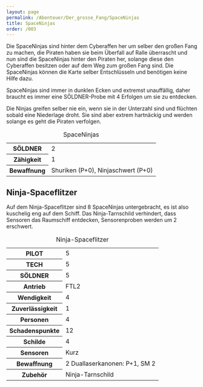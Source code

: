 ```yaml
---
layout: page
permalink: /Abenteuer/Der_grosse_Fang/SpaceNinjas
title: SpaceNinjas
order: /003
---
```


Die SpaceNinjas sind hinter dem Cyberaffen her um selber den großen Fang zu machen, die Piraten haben sie beim Überfall auf Ralle überrascht und nun sind die SpaceNinjas hinter den Piraten her, solange diese den Cyberaffen besitzen oder auf dem Weg zum großen Fang sind. Die SpaceNinjas können die Karte selber Entschlüsseln und benötigen keine Hilfe dazu.

SpaceNinjas sind immer in dunklen Ecken und extremst unauffällig, daher braucht es immer eine SÖLDNER-Probe mit 4 Erfolgen um sie zu entdecken.

Die Ninjas greifen selber nie ein, wenn sie in der Unterzahl sind und flüchten sobald eine Niederlage droht. Sie sind aber extrem hartnäckig und werden solange es geht die Piraten verfolgen.

<table>
<caption>SpaceNinjas</caption>
<tbody>
<tr><th>SÖLDNER</th><td>2</td></tr>
<tr><th>Zähigkeit</th><td>1</td></tr>
<tr><th>Bewaffnung</th><td>Shuriken (P+0), Ninjaschwert (P+0)</td></tr>
</tbody>
</table>

## Ninja-Spaceflitzer

Auf dem Ninja-Spaceflitzer sind 8 SpaceNinjas untergebracht, es ist also kuschelig eng auf dem Schiff. Das Ninja-Tarnschild verhindert, dass Sensoren das Raumschiff entdecken, Sensorenproben werden um 2 erschwert.

<table>
<caption>Ninja-Spaceflitzer</caption>
<tbody>
<tr><th>PILOT</th><td>5</td></tr>
<tr><th>TECH</th><td>5</td></tr>
<tr><th>SÖLDNER</th><td>5</td></tr>
<tr><th>Antrieb</th><td>FTL2</td></tr>
<tr><th>Wendigkeit</th><td>4</td></tr>
<tr><th>Zuverlässigkeit</th><td>1</td></tr>
<tr><th>Personen</th><td>4</td></tr>
<tr><th>Schadenspunkte</th><td>12</td></tr>
<tr><th>Schilde</th><td>4</td></tr>
<tr><th>Sensoren</th><td>Kurz</td></tr>
<tr><th>Bewaffnung</th><td>2 Duallaserkanonen: P+1, SM 2</td></tr>
<tr><th>Zubehör</th><td>Ninja-Tarnschild</td></tr>
</tbody>
</table>
